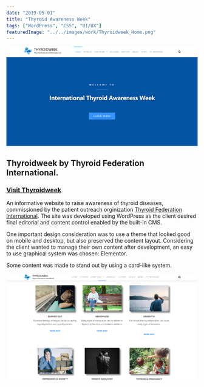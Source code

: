 ```yaml
---
date: "2019-05-01"
title: "Thyroid Awareness Week"
tags: ["WordPress", "CSS", "UI/UX"]
featuredImage: "../../images/work/Thyroidweek_Home.png"
---
```


![Main page](../../images/work/Thyroidweek_Home.png)

## Thyroidweek by Thyroid Federation International.

### [Visit Thyroidweek](https://thyroidweek.org/)

An informative website to raise awareness of thyroid diseases, commissioned by the patient outreach orginization [Thyroid Federation International](https://thyroid-fed.org/). The site was developed using WordPress as the client desired final editorial and content control enabled by the built-in CMS.

One important design consideration was to use a theme that looked good on mobile and desktop, but also preserved the content layout. Considering the client wanted to manage their own content after development, an easy to use graphical system was chosen: Elementor.

Some content was made to stand out by using a card-like system.

![Card layout](../../images/work/Thyroidweek_Card_Layout.png)
